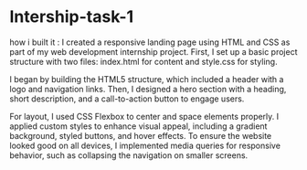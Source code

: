 # Intership-task-1
how i built it :
I created a responsive landing page using HTML and CSS as part of my web development internship project. First, I set up a basic project structure with two files: index.html for content and style.css for styling.

I began by building the HTML5 structure, which included a header with a logo and navigation links. Then, I designed a hero section with a heading, short description, and a call-to-action button to engage users.

For layout, I used CSS Flexbox to center and space elements properly. I applied custom styles to enhance visual appeal, including a gradient background, styled buttons, and hover effects. To ensure the website looked good on all devices, I implemented media queries for responsive behavior, such as collapsing the navigation on smaller screens.
